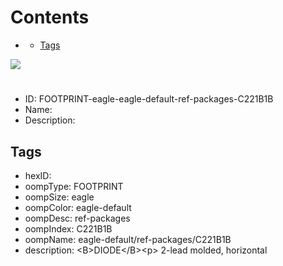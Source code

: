 



Contents
========

* [](#)
	* [Tags](#tags)
  
![][im]
# 

- ID: FOOTPRINT-eagle-eagle-default-ref-packages-C221B1B
- Name: 
- Description: 

## Tags

- hexID: 
- oompType: FOOTPRINT
- oompSize: eagle
- oompColor: eagle-default
- oompDesc: ref-packages
- oompIndex: C221B1B
- oompName: eagle-default/ref-packages/C221B1B
- description: &lt;B&gt;DIODE&lt;/B&gt;&lt;p&gt;&#xD;
2-lead molded, horizontal



[im]: image.png
